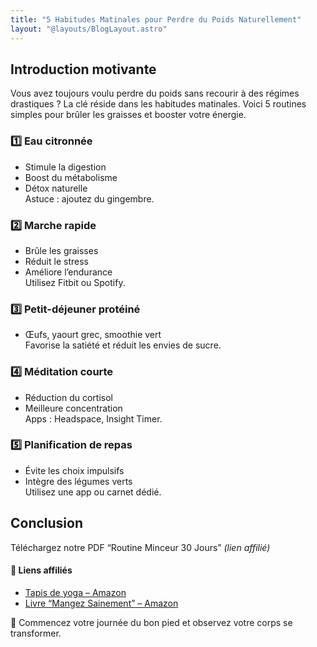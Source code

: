 ```yaml
---
title: "5 Habitudes Matinales pour Perdre du Poids Naturellement"
layout: "@layouts/BlogLayout.astro"
---
```


## Introduction motivante
Vous avez toujours voulu perdre du poids sans recourir à des régimes drastiques ? La clé réside dans les habitudes matinales. Voici 5 routines simples pour brûler les graisses et booster votre énergie.

### 1️⃣ Eau citronnée
- Stimule la digestion
- Boost du métabolisme
- Détox naturelle  
Astuce : ajoutez du gingembre.

### 2️⃣ Marche rapide
- Brûle les graisses
- Réduit le stress
- Améliore l’endurance  
Utilisez Fitbit ou Spotify.

### 3️⃣ Petit-déjeuner protéiné
- Œufs, yaourt grec, smoothie vert  
Favorise la satiété et réduit les envies de sucre.

### 4️⃣ Méditation courte
- Réduction du cortisol
- Meilleure concentration  
Apps : Headspace, Insight Timer.

### 5️⃣ Planification de repas
- Évite les choix impulsifs
- Intègre des légumes verts  
Utilisez une app ou carnet dédié.

## Conclusion
Téléchargez notre PDF “Routine Minceur 30 Jours” *(lien affilié)*

#### 🔗 Liens affiliés
- [Tapis de yoga – Amazon](#)
- [Livre “Mangez Sainement” – Amazon](#)

🚀 Commencez votre journée du bon pied et observez votre corps se transformer.
